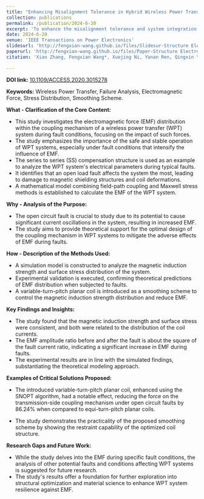 ```yaml
---
title: "Enhancing Misalignment Tolerance in Hybrid Wireless Power Transfer System With Integrated Coupler via Frequency Tuning"
collection: publications
permalink: /publication/2024-6-20
excerpt: 'To enhance the misalignment tolerance and system integration of the wireless power transfer (WPT) system, an integrated coupler consisting of capacitors and coils overlapped coaxially is proposed in this article and integrated into the hybrid WPT (HWPT) system without extra compensation components. The system utilizes the complementary characteristics of different transmission channels to realize the synergistic transfer of different coupled powers under a wide coupling range. Based on the mutual influence between capacitors and coils in terms of electrical parameters in a limited axial projection area and the zero-phase-angle condition considering the mutual capacitance obtained by the fundamental harmonics approximation method, the method of regulating the transfer ratio of the two types of coupled powers is mastered. A method to realize the HWPT with high misalignment tolerance characteristics by frequency tracking is proposed to solve the problem of the system's resonant state being disrupted when the position of the integrated coupler is misaligned. The field-circuit coupling model verifies the feasibility of the analysis and transfer method. Finally, an experimental verification platform for 500 W is built to achieve 82.7% power transfer in the WPT system with 40% unidirectional misalignment.'
date: 2024-6-20
venue: 'IEEE Transactions on Power Electronics'
slidesurl: 'http://fengxian-wang.github.io/files/Slidesur-Structure Electromagnetic Force Analysis of WPT System Under Fault Conditions.pdf'
paperurl: 'http://fengxian-wang.github.io/files/Paper-Structure Electromagnetic Force Analysis of WPT System Under Fault Conditions.pdf'
citation: 'Xian Zhang, Fengxian Wang*, Xuejing Ni, Yanan Ren, Qingxin Yang. Enhancing Misalignment Tolerance in Hybrid Wireless Power Transfer System With Integrated Coupler via Frequency Tuning. <i>IEEE Transactions on Power Electronics</i>. 8.'

---
```


**DOI link:**
[10.1109/ACCESS.2020.3015278](https://doi.org/10.1109/access.2020.3015278)



**Keywords:**
Wireless Power Transfer, Failure Analysis, Electromagnetic Force, Stress Distribution, Smoothing Scheme.



**What - Clarification of the Core Content:**



- This study investigates the electromagnetic force (EMF) distribution within the coupling mechanism of a wireless power transfer (WPT) system during fault conditions, focusing on the impact of such forces.
- The study emphasizes the importance of the safe and stable operation of WPT systems, especially under fault conditions that intensify the influence of EMF.
- The series to series (SS) compensation structure is used as an example to analyze the WPT system's electrical parameters during typical faults.
- It identifies that an open load fault affects the system the most, leading to damage to magnetic shielding structures and coil deformations.
- A mathematical model combining field-path coupling and Maxwell stress methods is established to calculate the EMF of the WPT system.



**Why - Analysis of the Purpose:**

- The open circuit fault is crucial to study due to its potential to cause significant current oscillations in the system, resulting in increased EMF.
- The study aims to provide theoretical support for the optimal design of the coupling mechanism in WPT systems to mitigate the adverse effects of EMF during faults.



**How - Description of the Methods Used:**

- A simulation model is constructed to analyze the magnetic induction strength and surface stress distribution of the system.
- Experimental validation is executed, confirming theoretical predictions of EMF distribution when subjected to faults.
- A variable-turn-pitch planar coil is introduced as a smoothing scheme to control the magnetic induction strength distribution and reduce EMF.



**Key Findings and Insights:**

- The study found that the magnetic induction strength and surface stress were consistent, and both were related to the distribution of the coil currents.
- The EMF amplitude ratio before and after the fault is about the square of the fault current ratio, indicating a significant increase in EMF during faults.
- The experimental results are in line with the simulated findings, substantiating the theoretical modeling approach.



**Examples of Critical Solutions Proposed:**

- The introduced variable-turn-pitch planar coil, enhanced using the SNOPT algorithm, had a notable effect, reducing the force on the transmission-side coupling mechanism under open circuit faults by 86.24% when compared to equi-turn-pitch planar coils.

- The study demonstrates the practicality of the proposed smoothing scheme by showing the restraint capability of the optimized coil structure.

  

**Research Gaps and Future Work:**

- While the study delves into the EMF during specific fault conditions, the analysis of other potential faults and conditions affecting WPT systems is suggested for future research.
- The study's results offer a foundation for further exploration into structural optimization and material science to enhance WPT system resilience against EMF.